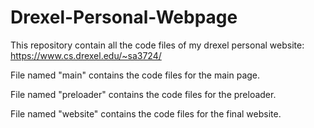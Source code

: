 # Drexel-Personal-Webpage

This repository contain all the code files of my drexel personal website: https://www.cs.drexel.edu/~sa3724/

File named "main" contains the code files for the main page.

File named "preloader" contains the code files for the preloader.

File named "website" contains the code files for the final website.
